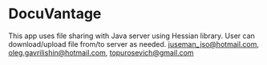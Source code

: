# DocuVantage
This app uses file sharing with Java server using Hessian library.
User can download/upload file from/to server as needed.
juseman_jso@hotmail.com, oleg.gavrilishin@hotmail.com, topurosevich@gmail.com
